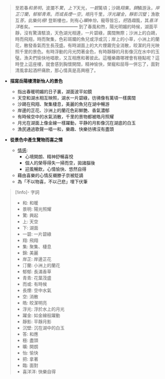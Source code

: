 > 至若春*和景明*，波瀾不*驚*，*上下*天光，*一碧*萬頃；沙鷗*翔集*，*錦*鱗游泳，*岸芷汀蘭*，*郁郁青青*。*而或長煙*一*空*，*皓*月千里，*浮光躍金*，*靜影沉璧*；漁歌互*答*，此樂何*極*! 登斯樓也，則有心*曠*神*怡*，寵辱皆忘，*把*酒*臨*風，其*喜洋洋*者矣。
> ━━━━━━━━━━
> 到了春風和煦，陽光明媚的時候，湖面平靜，沒有驚濤駭浪，天色湖光相連，一片碧綠，廣闊無際；沙洲上的白鷗，時而飛翔，時而聚集，色彩斑斕的魚兒或浮或沉；岸上的小草，小洲上的蘭花，散發香氣而生長茂盛。有時湖面上的大片煙霧完全消散，皎潔的月光映照千里的景色。有時浮動的月光閃著金色，有時靜靜的月影像沉在水中的玉璧。漁夫們愉快地唱歌，又互相應和著彼此。這種樂趣哪裡會有極點呢？這時登上這座樓，就會感到胸懷開闊，精神愉快，榮寵和屈辱一併忘了，面對清風拿起酒杯痛飲，那心情真是高興極了。

- **描寫岳陽樓清新怡人的景色**
	- 指出春暖明媚的日子裏，湖面波平如鏡
	- 天空和湖水相互映照，湖水一片碧綠，彷彿像有萬頃一樣廣闊
	- 沙鷗在飛翔、聚集棲息，美麗的魚兒在湖中暢游
	- 岸邊的芷花、沙洲上的蘭花色彩鮮艷、香氣濃郁
	- 有時候空中的水氣消散，千里的景物都被皓月照耀
	- 月光在湖面上像金線一樣躍動，平静的月影像沉在湖底的白玉
	- 漁民通過歌聲一唱一和，樂趣、快樂彷彿沒有盡頭

- **從景色中產生覽物而喜之情**
	- <u>情感</u>:
		- 心境開朗、精神舒暢喜悅
		- 個人的榮辱得失一掃而空，拋諸腦後
		- 迎風暢飲，心情愉快、悠然自得
	- 藉由喜樂的心情反襯滕子京被貶謫
	- 為「不以物喜，不以己悲」埋下伏筆

> [!info]- 字詞
> - 和: 和暖
> - 景明: 陽光照耀
> - 驚: 興起
> - 上: 天空
> - 下: 湖面
> - 一碧: 一片碧綠
> - 翔: 飛翔
> - 集: 聚集、棲息
> - 錦: 美麗
> - 岸芷: 岸邊芷花
> - 汀蘭: 小洲上的蘭花
> - 郁郁: 長滿香草
> - 青青: 花葉茂盛
> - 而或: 有時候
> - 長煙: 空中水氣
> - 空: 消散
> - 皓: 皎潔明亮
> - 浮光: 浮於水上的月光
> - 躍金: 如金線般躍動
> - 靜影: 平靜月影
> - 沉壁: 沉在湖中的白玉
> - 答: 和應
> - 極: 盡頭
> - 曠: 開朗
> - 怡: 愉快
> - 把: 拿著
> - 臨: 面對
> - 喜洋洋: 快樂自得

